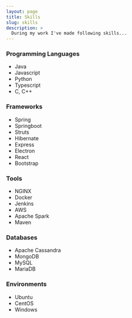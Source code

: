 ```yaml
---
layout: page
title: Skills
slug: skills
description: >
  During my work I've made following skills...
---
```

### Programming Languages
- Java
- Javascript
- Python
- Typescript
- C, C++

### Frameworks
- Spring
- Springboot
- Struts
- Hibernate
- Express
- Electron
- React
- Bootstrap

### Tools
- NGINX
- Docker
- Jenkins
- AWS
- Apache Spark
- Maven

### Databases
- Apache Cassandra
- MongoDB
- MySQL
- MariaDB

### Environments
- Ubuntu
- CentOS
- Windows
